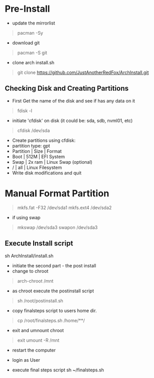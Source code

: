 # Pre-Install
- update the mirrorlist
> pacman -Sy

- download git
> pacman -S git

- clone arch install.sh
> git clone https://github.com/JustAnotherRedFox/ArchInstall.git

## Checking Disk and Creating Partitions
- First Get the name of the disk and see if has any data on it
> fdisk -l

- initiate 'cfdisk' on disk (it could be: sda, sdb, nvml01, etc)
> cfdisk /dev/sda

- Create partitions using cfdisk:
- partition type: gpt
- Partition   |  Size  |  Format
- Boot        | 512M   | EFI System
- Swap        | 2x ram | Linux Swap (optional)
- /           | all    | Linux Filesystem
- Write disk modifications and quit
  
# Manual Format Partition 
> mkfs.fat -F32 /dev/sda1
> mkfs.ext4 /dev/sda2

- if using swap
> mkswap /dev/sda3
> swapon /dev/sda3

## Execute Install script
sh ArchInstall/install.sh

- initiate the second part - the post install
- change to chroot
> arch-chroot /mnt

- as chroot execute the postinstall script
> sh /root/postinstall.sh

- copy finalsteps script to users home dir.
> cp /root/finalsteps.sh /home/**/

- exit and umnount chroot
> exit
> umount -R /mnt

- restart the computer

- login as User
- execute final steps script
sh ~/finalsteps.sh
